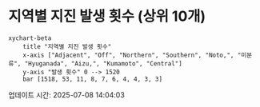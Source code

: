 # 지역별 지진 발생 횟수 (상위 10개)

```mermaid
xychart-beta
    title "지역별 지진 발생 횟수"
    x-axis ["Adjacent", "Off", "Northern", "Southern", "Noto,", "미분류", "Hyuganada", "Aizu,", "Kumamoto", "Central"]
    y-axis "발생 횟수" 0 --> 1520
    bar [1518, 53, 11, 8, 7, 6, 4, 4, 3, 3]
```

업데이트 시간: 2025-07-08 14:04:03
